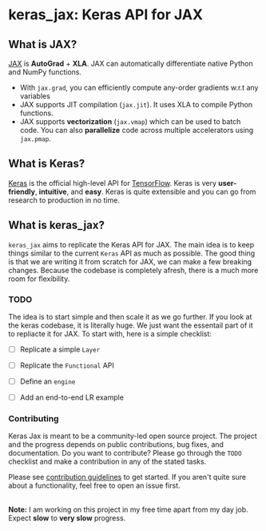 # keras_jax: Keras API for JAX

## What is JAX?

[JAX](https://github.com/google/jax) is **AutoGrad** + **XLA**. JAX can automatically differentiate
native Python and NumPy functions. 

* With `jax.grad`, you can efficiently compute  any-order gradients w.r.t any variables
* JAX supports JIT compilation (`jax.jit`). It uses XLA to compile Python functions.
* JAX supports **vectorization** (`jax.vmap`) which can be used to batch code. You can also **parallelize** code across
multiple accelerators using `jax.pmap`.

## What is Keras?

[Keras](https://keras.io/) is the official high-level API for [TensorFlow](https://www.tensorflow.org/guide/keras).
Keras is very **user-friendly**, **intuitive**, and **easy**. Keras is quite extensible and you can go from research to 
production in no time. 

## What is keras_jax?

`keras_jax` aims to replicate the Keras API for JAX. The main idea is to keep things similar to the current `Keras` API
as much as possible. The good thing is that we are writing it from scratch for JAX, we can make a few breaking changes.
Because the codebase is completely afresh, there is a much more room for flexibility. 


### TODO
The idea is to start simple and then scale it as we go further. If you look at the keras codebase, it is literally huge. We
just want the essentail part of it to repliacte it for JAX. To start with, here is a simple checklist:

- [ ] Replicate a simple `Layer`
- [ ] Replicate the `Functional` API
- [ ] Define an `engine`
- [ ] Add an end-to-end LR example


### Contributing
Keras Jax is meant to be a community-led open source project. The project and the progress depends on public contributions, bug fixes, and documentation.
Do you want to contribute? Please go through the `TODO` checklist and make a contribution in any of the stated tasks.

Please see [contribution guidelines](CONTRIBUTING.md) to get started. If you aren't quite sure about a functionality, feel free to open an issue first.







<br>**Note:** I am working on this project in my free time apart from my day job. Expect **slow** to **very slow** progress. 

